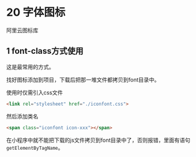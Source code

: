 # 20 字体图标

阿里云图标库

## 1 font-class方式使用

这是最常用的方式。

找好图标添加到项目，下载后把那一堆文件都拷贝到font目录中。

使用时仅需引入css文件

```html
<link rel="stylesheet" href="./iconfont.css">
```

然后添加类名

```html
<span class="iconfont icon-xxx"></span>
```

在小程序中就不能把下载的js文件拷贝到font目录中了，否则报错，里面有语句`getElementByTagName`。

